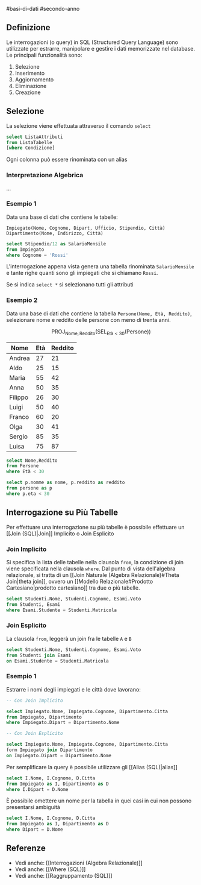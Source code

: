 #basi-di-dati #secondo-anno 

## Definizione

Le interrogazioni (o query) in SQL (Structured Query Language) sono utilizzate per estrarre, manipolare e gestire i dati memorizzate nel database. Le principali funzionalità sono:

1. Selezione
2. Inserimento
3. Aggiornamento
4. Eliminazione
5. Creazione

## Selezione

La selezione viene effettuata attraverso il comando `select`

```sql
select ListaAttributi
from ListaTabelle
[where Condizione]
```

Ogni colonna può essere rinominata con un alias

### Interpretazione Algebrica

...

### Esempio 1

Data una base di dati che contiene le tabelle:

```
Impiegato(Nome, Cognome, Dipart, Ufficio, Stipendio, Città)
Dipartimento(Nome, Indirizzo, Città)
```

```sql
select Stipendio/12 as SalarioMensile
from Impiegato
where Cognome = 'Rossi'
```

L'interrogazione appena vista genera una tabella rinominata `SalarioMensile` e tante righe quanti sono gli impiegati che si chiamano `Rossi`.

Se si indica `select *` si selezionano tutti gli attributi

### Esempio 2

Data una base di dati che contiene la tabella `Persone(Nome, Età, Reddito)`, selezionare nome e reddito delle persone con meno di trenta anni. 

$$
 \text{PROJ}_{\text{Nome},\text{Reddito}}(\text{SEL}_{\text{Età}<30}(\text{Persone}))
$$

| Nome    | Età | Reddito |
| ------- | --- | ------- |
| Andrea  | 27  | 21      |
| Aldo    | 25  | 15      |
| Maria   | 55  | 42      |
| Anna    | 50  | 35      |
| Filippo | 26  | 30      |
| Luigi   | 50  | 40      |
| Franco  | 60  | 20      |
| Olga    | 30  | 41      |
| Sergio  | 85  | 35      |
| Luisa   | 75  | 87      |

``` sql
select Nome,Reddito
from Persone
where Età < 30

```

``` sql
select p.nomme as nome, p.reddito as reddito
from persone as p
where p.eta < 30
```

## Interrogazione su Più Tabelle

Per effettuare una interrogazione su più tabelle è possibile effettuare un [[Join (SQL)|Join]] Implicito o Join Esplicito

### Join Implicito

Si specifica la lista delle tabelle nella clausola `from`, la condizione di join viene specificata nella clausola `where`. Dal punto di vista dell'algebra relazionale, si tratta di un [[Join Naturale (Algebra Relazionale)#Theta Join|theta join]], ovvero un [[Modello Relazionale#Prodotto Cartesiano|prodotto cartesiano]] tra due o più tabelle. 

```sql
select Studenti.Nome, Studenti.Cognome, Esami.Voto
from Studenti, Esami
where Esami.Studente = Studenti.Matricola
```

### Join Esplicito

La clausola `from`, leggerà un join fra le tabelle `A` e `B`

```sql
select Studenti.Nome, Studenti.Cognome, Esami.Voto
from Studenti join Esami
on Esami.Studente = Studenti.Matricola 
```

### Esempio 1

Estrarre i nomi degli impiegati e le città dove lavorano:

```sql
-- Con Join Implicito

select Impiegato.Nome, Impiegato.Cognome, Dipartimento.Citta
from Impiegato, Dipartimento
where Impiegato.Dipart = Dipartimento.Nome
```

```sql
-- Con Join Esplicito

select Impiegato.Nome, Impiegato.Cognome, Dipartimento.Citta
form Impiegato join Dipartimento
on Impiegato.Dipart = Dipartimento.Nome
```

Per semplificare la query è possibile utilizzare gli [[Alias (SQL)|alias]]

```sql
select I.Nome, I.Cognome, D.Citta
from Impiegato as I, Dipartimento as D
where I.Dipart = D.Nome
```

È possibile omettere un nome per la tabella in quei casi in cui non possono presentarsi ambiguità

```sql
select I.Nome, I.Cognome, D.Citta
from Impiegato as I, Dipartimento as D
where Dipart = D.Nome
```

## Referenze

- Vedi anche: [[Interrogazioni (Algebra Relazionale)]]
- Vedi anche: [[Where (SQL)]]
- Vedi anche: [[Raggruppamento (SQL)]]
